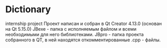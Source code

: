 # Dictionary
internship project
Проект написан и собран в Qt Creator 4.13.0 (основан на Qt 5.15.0)
JBexe - папка с исполняемым файлом и всеми необходимыми для него библиотеками.
JBpro - папка проекта собранного в QT, в ней находятся откомментированные .cpp - файлы.
